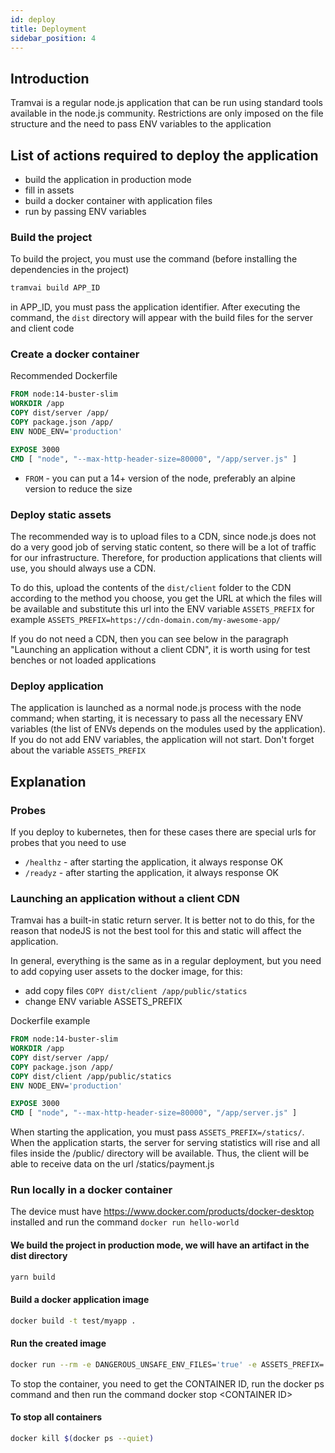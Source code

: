 ```yaml
---
id: deploy
title: Deployment
sidebar_position: 4
---
```


## Introduction

Tramvai is a regular node.js application that can be run using standard tools available in the node.js community. Restrictions are only imposed on the file structure and the need to pass ENV variables to the application

## List of actions required to deploy the application

- build the application in production mode
- fill in assets
- build a docker container with application files
- run by passing ENV variables

### Build the project

To build the project, you must use the command (before installing the dependencies in the project)

```bash
tramvai build APP_ID
```

in APP_ID, you must pass the application identifier. After executing the command, the `dist` directory will appear with the build files for the server and client code

### Create a docker container

Recommended Dockerfile

```dockerfile
FROM node:14-buster-slim
WORKDIR /app
COPY dist/server /app/
COPY package.json /app/
ENV NODE_ENV='production'

EXPOSE 3000
CMD [ "node", "--max-http-header-size=80000", "/app/server.js" ]
```

- `FROM` - you can put a 14+ version of the node, preferably an alpine version to reduce the size

### Deploy static assets

The recommended way is to upload files to a CDN, since node.js does not do a very good job of serving static content, so there will be a lot of traffic for our infrastructure. Therefore, for production applications that clients will use, you should always use a CDN.

To do this, upload the contents of the `dist/client` folder to the CDN according to the method you choose, you get the URL at which the files will be available and substitute this url into the ENV variable `ASSETS_PREFIX` for example `ASSETS_PREFIX=https://cdn-domain.com/my-awesome-app/`

If you do not need a CDN, then you can see below in the paragraph "Launching an application without a client CDN", it is worth using for test benches or not loaded applications

### Deploy application

The application is launched as a normal node.js process with the node command; when starting, it is necessary to pass all the necessary ENV variables (the list of ENVs depends on the modules used by the application). If you do not add ENV variables, the application will not start. Don't forget about the variable `ASSETS_PREFIX`

## Explanation

### Probes

If you deploy to kubernetes, then for these cases there are special urls for probes that you need to use

- `/healthz` - after starting the application, it always response OK
- `/readyz` - after starting the application, it always response OK

### Launching an application without a client CDN

Tramvai has a built-in static return server. It is better not to do this, for the reason that nodeJS is not the best tool for this and static will affect the application.

In general, everything is the same as in a regular deployment, but you need to add copying user assets to the docker image, for this:

- add copy files `COPY dist/client /app/public/statics`
- change ENV variable ASSETS_PREFIX

Dockerfile example

```dockerfile
FROM node:14-buster-slim
WORKDIR /app
COPY dist/server /app/
COPY package.json /app/
COPY dist/client /app/public/statics
ENV NODE_ENV='production'

EXPOSE 3000
CMD [ "node", "--max-http-header-size=80000", "/app/server.js" ]
```

When starting the application, you must pass `ASSETS_PREFIX=/statics/`. When the application starts, the server for serving statistics will rise and all files inside the /public/ directory will be available. Thus, the client will be able to receive data on the url /statics/payment.js

### Run locally in a docker container

The device must have https://www.docker.com/products/docker-desktop installed and run the command `docker run hello-world`

#### We build the project in production mode, we will have an artifact in the dist directory

```bash
yarn build
```

#### Build a docker application image

```bash
docker build -t test/myapp .
```

#### Run the created image

```bash
docker run --rm -e DANGEROUS_UNSAFE_ENV_FILES='true' -e ASSETS_PREFIX='http://localhost:4000/static/' -v ${PWD}/env.development.js:/app/env.development.js -v ${PWD}/dist/client:/app/static  -e DEV_STATIC=true -p 3000:3000 -p 4000:4000 -d test/myapp
```

To stop the container, you need to get the CONTAINER ID, run the docker ps command and then run the command docker stop <CONTAINER ID\>

#### To stop all containers

```bash
docker kill $(docker ps --quiet)
```
